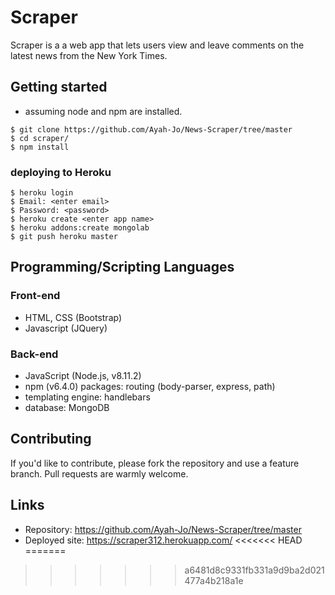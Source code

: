 # Scraper

Scraper is a a web app that lets users view and leave comments on the latest news from the New York Times.

## Getting started
- assuming node and npm are installed. 

```shell
$ git clone https://github.com/Ayah-Jo/News-Scraper/tree/master
$ cd scraper/
$ npm install
```
### deploying to Heroku
```shell
$ heroku login
$ Email: <enter email>
$ Password: <password>
$ heroku create <enter app name>
$ heroku addons:create mongolab
$ git push heroku master
```

## Programming/Scripting Languages
### Front-end
- HTML, CSS (Bootstrap)
- Javascript (JQuery)

### Back-end
- JavaScript (Node.js, v8.11.2)
- npm (v6.4.0) packages: routing (body-parser, express, path)
- templating engine: handlebars
- database: MongoDB

## Contributing

If you'd like to contribute, please fork the repository and use a feature
branch. Pull requests are warmly welcome.

## Links

- Repository: https://github.com/Ayah-Jo/News-Scraper/tree/master
- Deployed site: https://scraper312.herokuapp.com/
<<<<<<< HEAD
=======

>>>>>>> a6481d8c9331fb331a9d9ba2d021477a4b218a1e

